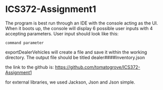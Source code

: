 # ICS372-Assignment1

The program is best run through an IDE with the console acting as the UI. 
When it boots up, the console will display 6 possible user inputs with 4 accepting parameters.
User input should look like this:

	command parameter


exportDealerVehicles will create a file and save it within the working directory. The output file should be titled dealer####Inventory.json

the link to the github is: https://github.com/tomatogrove/ICS372-Assignment1

for external libraries, we used Jackson, Json and Json simple.
